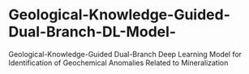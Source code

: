 # Geological-Knowledge-Guided-Dual-Branch-DL-Model-
Geological-Knowledge-Guided Dual-Branch Deep Learning Model for Identification of Geochemical Anomalies Related to Mineralization
